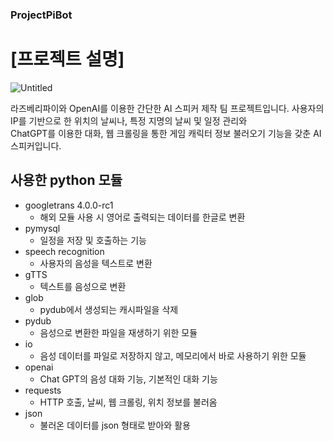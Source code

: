 ### ProjectPiBot

# [프로젝트 설명]

![Untitled](https://github.com/ProjectPiBot/ProjectPiBot/assets/46129253/ec3e6868-4cfa-45be-8249-924ab292f31e)

라즈베리파이와 OpenAI를 이용한 간단한 AI 스피커 제작 팀 프로젝트입니다. 
사용자의 IP를 기반으로 한 위치의 날씨나, 특정 지명의 날씨 및 일정 관리와  
ChatGPT를 이용한 대화, 웹 크롤링을 통한 게임 캐릭터 정보 불러오기 기능을 갖춘 AI 스피커입니다.



## 사용한 python 모듈

* googletrans 4.0.0-rc1
  * 해외 모듈 사용 시 영어로 출력되는 데이터를 한글로 변환
* pymysql
  * 일정을 저장 및 호출하는 기능
* speech recognition
  * 사용자의 음성을 텍스트로 변환
* gTTS
  * 텍스트를 음성으로 변환
* glob
  * pydub에서 생성되는 캐시파일을 삭제
* pydub
  * 음성으로 변환한 파일을 재생하기 위한 모듈
* io
  * 음성 데이터를 파일로 저장하지 않고, 메모리에서 바로 사용하기 위한 모듈
* openai
  * Chat GPT의 음성 대화 기능, 기본적인 대화 기능
* requests
  * HTTP 호출, 날씨, 웹 크롤링, 위치 정보를 불러옴
* json
  * 불러온 데이터를 json 형태로 받아와 활용


